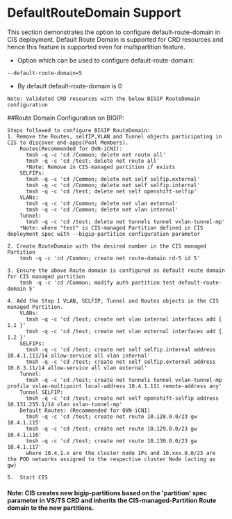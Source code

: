 # DefaultRouteDomain Support

This section demonstrates the option to configure default-route-domain in CIS deployment.
Default Route Domain is supported for CRD resources and hence this feature is supported even for multipartition feature.
* Option which can be used to configure default-route-domain:

```
--default-route-domain=5
```
* By default default-route-domain is 0

```Note: Validated CRD resources with the below BIGIP RouteDomain configuration ```

##Route Domain Configuration on BIGIP:
```
Steps followed to configure BIGIP RouteDomain:
1. Remove the Routes, selfIP,VLAN and Tunnel objects participating in CIS to discover end-apps(Pool Members).
    Routes(Recommended for OVN-iCNI):
      tmsh -q -c 'cd /Common; delete net route all'
      tmsh -q -c 'cd /test; delete net route all'
      *Note: Remove in CIS-managed partition if exists
    SELFIPs:
      tmsh -q -c 'cd /Common; delete net self selfip.external'
      tmsh -q -c 'cd /Common; delete net self selfip.internal'
      tmsh -q -c 'cd /test; delete net self openshift-selfip'
    VLANs:
      tmsh -q -c 'cd /Common; delete net vlan external'
      tmsh -q -c 'cd /Common; delete net vlan internal'
    Tunnel:
      tmsh -q -c 'cd /test; delete net tunnels tunnel vxlan-tunnel-mp'        
    *Note: where "test" is CIS-managed Partition defined in CIS deployment spec with --bigip-partition configuration parameter
    
2. Create RouteDomain with the desired number in the CIS managed Partition
    tmsh -q -c 'cd /Common; create net route-domain rd-5 id 5'
    
3. Ensure the above Route domain is configured as default route domain for CIS managed partition
    tmsh -q -c 'cd /Common; modify auth partition test default-route-domain 5'
      
4. Add the Step 1 VLAN, SELFIP, Tunnel and Routes objects in the CIS managed Partition. 
    VLANs:
      tmsh -q -c 'cd /test; create net vlan internal interfaces add { 1.1 }'
      tmsh -q -c 'cd /test; create net vlan external interfaces add { 1.2 }'
    SELFIPs:
      tmsh -q -c 'cd /test; create net self selfip.internal address 10.4.1.111/14 allow-service all vlan internal'
      tmsh -q -c 'cd /test; create net self selfip.external address 10.8.3.11/14 allow-service all vlan external'
    Tunnel:  
      tmsh -q -c 'cd /test; create net tunnels tunnel vxlan-tunnel-mp profile vxlan-multipoint local-address 10.4.1.111 remote-address any'
    Tunnel SELFIP:
      tmsh -q -c 'cd /test; create net self openshift-selfip address 10.131.255.1/14 vlan vxlan-tunnel-mp'  
    Default Routes: (Recommended for OVN-iCNI)
      tmsh -q -c 'cd /test; create net route 10.128.0.0/23 gw 10.4.1.115'
      tmsh -q -c 'cd /test; create net route 10.129.0.0/23 gw 10.4.1.116'
      tmsh -q -c 'cd /test; create net route 10.130.0.0/23 gw 10.4.1.117'
      where 10.4.1.x are the cluster node IPs and 10.xxx.0.0/23 are the POD networks assigned to the respective cluster Node (acting as gw)
          
5.  Start CIS
```

#### Note: CIS creates new bigip-partitions based on the 'partition' spec parameter in VS/TS CRD and inherits the CIS-managed-Partition Route domain to the new partitions.

